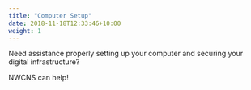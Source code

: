 ```yaml
---
title: "Computer Setup"
date: 2018-11-18T12:33:46+10:00
weight: 1
---
```



Need assistance properly setting up your computer and securing your digital infrastructure?  

NWCNS can help!
